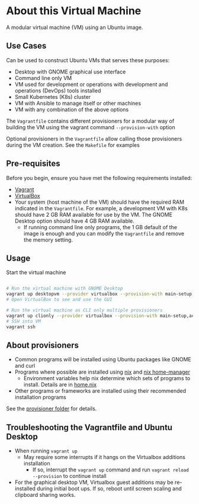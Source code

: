 # About this Virtual Machine

A modular virtual machine (VM) using an Ubuntu image.

## Use Cases

Can be used to construct Ubuntu VMs that serves these purposes:

- Desktop with GNOME graphical use interface
- Command line only VM
- VM used for development or operations with development and operations (DevOps)
  tools installed
- Small Kubernetes (K8s) cluster
- VM with Ansible to manage itself or other machines
- VM with any combination of the above options

The `Vagrantfile` contains different provisioners for a modular way of building the
VM using the vagrant command `--provision-with` option

Optional provisioners in the `Vagrantfile` allow calling those provisioners
during the VM creation. See the `Makefile` for examples

## Pre-requisites

Before you begin, ensure you have met the following requirements installed:

- [Vagrant](https://www.vagrantup.com/)
- [VirtualBox](https://www.virtualbox.org/)
- Your system (host machine of the VM) should have the required RAM
  indicated in the `Vagrantfile`. For example, a development VM with K8s
  should have 2 GB RAM available for use by the VM. The GNOME Desktop
  option should have 4 GB RAM available.
  - If running command line only programs, the 1 GB default of the
    image is enough and you can modify the `Vagrantfile` and remove
    the memory setting.

## Usage

Start the virtual machine

```sh

# Run the virtual machine with GNOME Desktop
vagrant up desktopvm --provider virtualbox --provision-with main-setup,gnome
# Open VirtualBox to see and use the GUI

# Run the virtual machine as CLI only multiple provisioners
vagrant up clionly --provider virtualbox --provision-with main-setup,activate-editor,activate-devops,activate-ansible,nix,nix-home-manager,lazyvim,k3s
# SSH into VM
vagrant ssh

```

## About provisioners

- Common programs will be installed using Ubuntu packages like GNOME and curl
- Programs where possible are installed using [nix](https://nixos.org/)
  and [nix home-manager](https://github.com/nix-community/home-manager)
  - Environment variables help nix determine which sets of programs to install.
    Details are in [home.nix](home.nix)
- Other programs or frameworks are installed using their recommended
  installation programs

See the [provisioner folder](./provisioner/) for details.

## Troubleshooting the Vagrantfile and Ubuntu Desktop

- When running `vagrant up`
  - May require some interrupts if it hangs on the Virtualbox additions installation
    - If so, interrupt the `vagrant up` command and run
      `vagrant reload --provision` to continue install
- For the graphical desktop VM, Virtualbox guest additions may be re-installed during initial boot ups.
  If so, reboot until screen scaling and clipboard sharing works.
